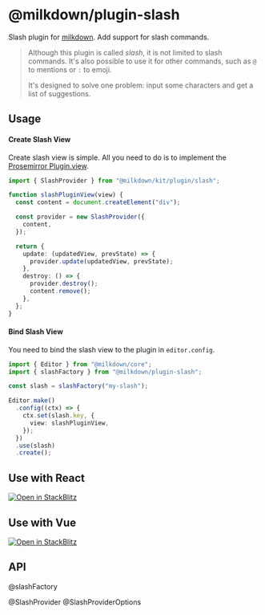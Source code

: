 # @milkdown/plugin-slash

Slash plugin for [milkdown](https://milkdown.dev/).
Add support for slash commands.

> Although this plugin is called _slash_, it is not limited to slash commands.
> It's also possible to use it for other commands, such as `@` to mentions or `:` to emoji.
>
> It's designed to solve one problem: input some characters and get a list of suggestions.

## Usage

#### Create Slash View

Create slash view is simple.
All you need to do is to implement the [Prosemirror Plugin.view](https://prosemirror.net/docs/ref/#state.PluginSpec.view).

```typescript
import { SlashProvider } from "@milkdown/kit/plugin/slash";

function slashPluginView(view) {
  const content = document.createElement("div");

  const provider = new SlashProvider({
    content,
  });

  return {
    update: (updatedView, prevState) => {
      provider.update(updatedView, prevState);
    },
    destroy: () => {
      provider.destroy();
      content.remove();
    },
  };
}
```

#### Bind Slash View

You need to bind the slash view to the plugin in `editor.config`.

```typescript
import { Editor } from "@milkdown/core";
import { slashFactory } from "@milkdown/plugin-slash";

const slash = slashFactory("my-slash");

Editor.make()
  .config((ctx) => {
    ctx.set(slash.key, {
      view: slashPluginView,
    });
  })
  .use(slash)
  .create();
```

## Use with React

[![Open in StackBlitz](https://developer.stackblitz.com/img/open_in_stackblitz.svg)](https://stackblitz.com/github/Milkdown/examples/tree/main/react-slash)

## Use with Vue

[![Open in StackBlitz](https://developer.stackblitz.com/img/open_in_stackblitz.svg)](https://stackblitz.com/github/Milkdown/examples/tree/main/vue-slash)

## API

@slashFactory

@SlashProvider
@SlashProviderOptions

